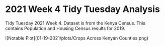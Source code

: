 # 2021 Week 4 Tidy Tuesday Analysis

Tidy Tuesday 2021 Week 4. Dataset is from the Kenya Census. This contains Population and Housing Census results for 2019.

![Notable Plot](01-19-2021/plots/Crops Across Kenyan Counties.png)